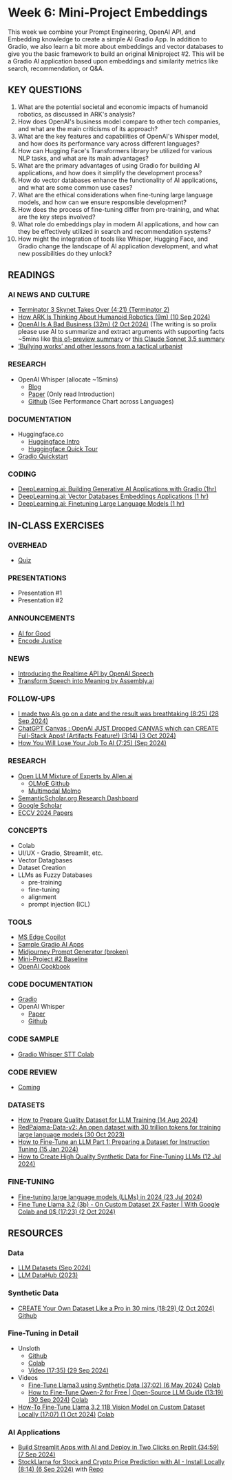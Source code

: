# Week 6: Mini-Project Embeddings

This week we combine your Prompt Engineering, OpenAI API, and Embedding knowledge to create a simple AI Gradio App. In addition to Gradio, we also learn a bit more about embeddings and vector databases to give you the basic framework to build an original Miniproject #2. This will be a Gradio AI application based upon embeddings and similarity metrics like search, recommendation, or Q&A.

## KEY QUESTIONS

1. What are the potential societal and economic impacts of humanoid robotics, as discussed in ARK's analysis?
2. How does OpenAI's business model compare to other tech companies, and what are the main criticisms of its approach?
3. What are the key features and capabilities of OpenAI's Whisper model, and how does its performance vary across different languages?
4. How can Hugging Face's Transformers library be utilized for various NLP tasks, and what are its main advantages?
5. What are the primary advantages of using Gradio for building AI applications, and how does it simplify the development process?
6. How do vector databases enhance the functionality of AI applications, and what are some common use cases?
7. What are the ethical considerations when fine-tuning large language models, and how can we ensure responsible development?
8. How does the process of fine-tuning differ from pre-training, and what are the key steps involved?
9. What role do embeddings play in modern AI applications, and how can they be effectively utilized in search and recommendation systems?
10. How might the integration of tools like Whisper, Hugging Face, and Gradio change the landscape of AI application development, and what new possibilities do they unlock?

## READINGS

### AI NEWS AND CULTURE

* [Terminator 3 Skynet Takes Over (4:21) (Terminator 2)](https://www.youtube.com/watch?v=_Wlsd9mljiU)
* [How ARK Is Thinking About Humanoid Robotics (9m) (10 Sep 2024)](https://www.ark-invest.com/articles/analyst-research/how-ark-is-thinking-about-humanoid-robotics)
* [OpenAI Is A Bad Business (32m) (2 Oct 2024)](https://www.wheresyoured.at/oai-business/) (The writing is so prolix please use AI to summarize and extract arguments with supporting facts ~5mins like [this o1-preview summary](https://chatgpt.com/share/66fea450-d0a8-800d-8887-caab6723231d) or [this Claude Sonnet 3.5 summary](https://claude.site/artifacts/ac4b129a-643c-42a5-b0f3-043bcdc96110)
* [‘Bullying works’ and other lessons from a tactical urbanist](https://bikeportland.org/2023/10/20/bullying-works-and-other-lessons-from-tactical-urbanist-adam-egelman-380678)

### RESEARCH

* OpenAI Whisper (allocate ~15mins)
  * [Blog](https://openai.com/index/whisper/)
  * [Paper](https://arxiv.org/abs/2212.04356) (Only read Introduction)
  * [Github](https://github.com/openai/whisper) (See Performance Chart across Languages)

### DOCUMENTATION

* Huggingface.co
  * [Huggingface Intro](https://huggingface.co/docs/transformers/index)
  * [Huggingface Quick Tour](https://huggingface.co/docs/transformers/quicktour)
* [Gradio Quickstart](https://www.gradio.app/guides/quickstart)

### CODING

* [DeepLearning.ai: Building Generative AI Applications with Gradio (1hr)](https://www.deeplearning.ai/short-courses/building-generative-ai-applications-with-gradio/)
* [DeepLearning.ai: Vector Databases Embeddings Applications (1 hr)](https://www.deeplearning.ai/short-courses/vector-databases-embeddings-applications/)
* [DeepLearning.ai: Finetuning Large Language Models (1 hr)](https://learn.deeplearning.ai/courses/finetuning-large-language-models/lesson/1/introduction)

## IN-CLASS EXERCISES

### OVERHEAD

* [Quiz](oh_noes_404.md)

### PRESENTATIONS

* Presentation #1
* Presentation #2

### ANNOUNCEMENTS

* [AI for Good](https://aiforgood.itu.int/)
* [Encode Justice](https://encodejustice.org/)

### NEWS

* [Introducing the Realtime API by OpenAI Speech](https://openai.com/index/introducing-the-realtime-api/)
* [Transform Speech into Meaning by Assembly.ai](https://www.assemblyai.com/)

### FOLLOW-UPS

* [I made two AIs go on a date and the result was breathtaking (8:25) (28 Sep 2024)](https://www.youtube.com/watch?v=im3jo_Ulmlk)
* [ChatGPT Canvas : OpenAI JUST Dropped CANVAS which can CREATE Full-Stack Apps! (Artifacts Feature!) (3:14) (3 Oct 2024)](https://www.youtube.com/watch?v=YbaUscQOyPI)
* [How You Will Lose Your Job To AI (7:25) (Sep 2024)](https://www.youtube.com/watch?v=iNKFOCki42I) 

### RESEARCH

* [Open LLM Mixture of Experts by Allen.ai](https://allenai.org/blog/olmoe)
  * [OLMoE Github](https://github.com/allenai/OLMoE)
  * [Multimodal Molmo](https://molmo.allenai.org/)
* [SemanticScholar.org Research Dashboard](https://www.semanticscholar.org/me/research)
* [Google Scholar](https://scholar.google.com/citations?user=l-iUHQMAAAAJ&hl=en&oi=ao)
* [ECCV 2024 Papers](https://huggingface.co/spaces/ECCV/ECCV2024-papers)

### CONCEPTS

* Colab
* UI/UX - Gradio, Streamlit, etc.
* Vector Datagbases
* Dataset Creation
* LLMs as Fuzzy Databases
  * pre-training
  * fine-tuning
  * alignment
  * prompt injection (ICL)

### TOOLS

* [MS Edge Copilot](https://www.microsoft.com/en-us/edge/download?form=MA13FJ)
* [Sample Gradio AI Apps](https://github.com/mgultekin/Building-Generative-AI-Applications-with-Gradio)
* [Midjourney Prompt Generator (broken)](https://colab.research.google.com/github/AnthusAI/openai-midjourney-prompt-generator/blob/main/midjourney-prompt-generator.ipynb)
* [Mini-Project #2 Baseline](https://drive.google.com/file/d/1fAcGTwx40CCObbvUfkyxQUj8I58WgBdQ/view?usp=sharing)
* [OpenAI Cookbook](https://cookbook.openai.com/)

### CODE DOCUMENTATION

* [Gradio](https://www.gradio.app/guides/)
* OpenAI Whisper
  * [Paper](https://arxiv.org/abs/2212.04356)
  * [Github](https://github.com/openai/whisper)

### CODE SAMPLE

* [Gradio Whisper STT Colab](https://colab.research.google.com/github/petewarden/openai-whisper-webapp/blob/main/OpenAI_Whisper_ASR_Demo.ipynb#scrollTo=ZsJUxc0aRsAf)

### CODE REVIEW

* [Coming](oh_noes_404.md)

### DATASETS

* [How to Prepare Quality Dataset for LLM Training (14 Aug 2024)](https://raga.ai/blogs/llm-training-data-preparation)
* [RedPajama-Data-v2: An open dataset with 30 trillion tokens for training large language models (30 Oct 2023)](https://www.together.ai/blog/redpajama-data-v2)
* [How to Fine-Tune an LLM Part 1: Preparing a Dataset for Instruction Tuning (15 Jan 2024)](https://wandb.ai/capecape/alpaca_ft/reports/How-to-Fine-Tune-an-LLM-Part-1-Preparing-a-Dataset-for-Instruction-Tuning--Vmlldzo1NTcxNzE2)
* [How to Create High Quality Synthetic Data for Fine-Tuning LLMs (12 Jul 2024)](https://gretel.ai/blog/how-to-create-high-quality-synthetic-data-for-fine-tuning-llms)

### FINE-TUNING

* [Fine-tuning large language models (LLMs) in 2024 (23 Jul 2024)](https://www.superannotate.com/blog/llm-fine-tuning)
* [Fine Tune Llama 3.2 (3b) - On Custom Dataset 2X Faster | With Google Colab and 0$ (17:23) (2 Oct 2024)](https://www.youtube.com/watch?v=inT-m5Y9Pdo)


## RESOURCES

### Data

* [LLM Datasets (Sep 2024)](https://github.com/mlabonne/llm-datasets)
* [LLM DataHub (2023)](https://github.com/Zjh-819/LLMDataHub)

### Synthetic Data

* [CREATE Your Own Dataset Like a Pro in 30 mins (18:29) (2 Oct 2024)](https://www.youtube.com/watch?v=MQis5kQ99mw) [Github](https://github.com/e-p-armstrong/augmentoolkit?tab=readme-ov-file#rptoolkit)

### Fine-Tuning in Detail

* Unsloth
  * [Github](https://github.com/unslothai/unsloth)
  * [Colab](https://colab.research.google.com/drive/1Ys44kVvmeZtnICzWz0xgpRnrIOjZAuxp?usp=sharing)
  * [Video (17:35) (29 Sep 2024)](https://www.youtube.com/watch?v=YZW3pkIR-YE)
* Videos
  * [Fine-Tune Llama3 using Synthetic Data (37:02) (6 May 2024)](https://www.youtube.com/watch?v=jAnVvLRPvJo&list=PLD7HrIBE_yqLv07dzDYmgmuRJRIdl0uQg&index=15) [Colab](https://colab.research.google.com/drive/1WzHVa1b6Zg862XloxY7KlvKb1gCBiMVT?usp=sharing)
  * [How to Fine-Tune Qwen-2 for Free | Open-Source LLM Guide (13:19) (30 Sep 2024)](https://www.youtube.com/watch?v=f9Fi9IKa-0M) [Colab](https://colab.research.google.com/drive/1evx24o1tN33HAb5eI-hFsQtez1VivdDo)
* [How-To Fine-Tune Llama 3.2 11B Vision Model on Custom Dataset Locally (17:07) (1 Oct 2024)](https://www.youtube.com/watch?v=zGqQGtmXFQ8) [Colab](https://colab.research.google.com/github/philschmid/deep-learning-pytorch-huggingface/blob/main/training/fine-tune-multimodal-llms-with-trl.ipynb)

### AI Applications

* [Build Streamlit Apps with AI and Deploy in Two Clicks on Replit (34:59) (7 Sep 2024)](https://www.youtube.com/watch?v=UFyXVC_nzZE)
* [StockLlama for Stock and Crypto Price Prediction with AI - Install Locally (8:14) (6 Sep 2024)](https://www.youtube.com/watch?v=zss8d793DDg) with [Repo](https://github.com/LegallyCoder/StockLlama)